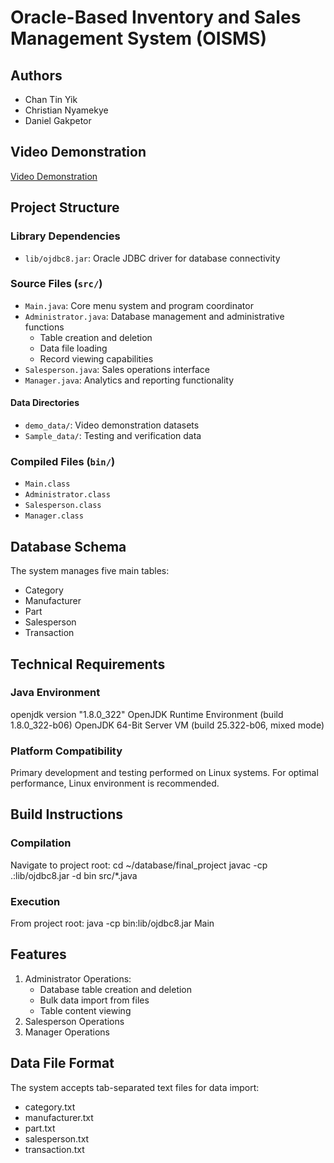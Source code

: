 # Oracle-Based Inventory and Sales Management System (OISMS)

## Authors
- Chan Tin Yik 
- Christian Nyamekye 
- Daniel Gakpetor 

## Video Demonstration
[Video Demonstration](demo_vid.mov)

## Project Structure

### Library Dependencies
- `lib/ojdbc8.jar`: Oracle JDBC driver for database connectivity

### Source Files (`src/`)
- `Main.java`: Core menu system and program coordinator
- `Administrator.java`: Database management and administrative functions
  - Table creation and deletion
  - Data file loading
  - Record viewing capabilities
- `Salesperson.java`: Sales operations interface
- `Manager.java`: Analytics and reporting functionality

#### Data Directories
- `demo_data/`: Video demonstration datasets
- `Sample_data/`: Testing and verification data

### Compiled Files (`bin/`)
- `Main.class`
- `Administrator.class`
- `Salesperson.class`
- `Manager.class`

## Database Schema
The system manages five main tables:
- Category
- Manufacturer
- Part
- Salesperson
- Transaction

## Technical Requirements

### Java Environment
openjdk version "1.8.0_322"
OpenJDK Runtime Environment (build 1.8.0_322-b06)
OpenJDK 64-Bit Server VM (build 25.322-b06, mixed mode)

### Platform Compatibility
Primary development and testing performed on Linux systems. For optimal performance, Linux environment is recommended.

## Build Instructions

### Compilation
Navigate to project root:
cd ~/database/final_project
javac -cp .:lib/ojdbc8.jar -d bin src/*.java

### Execution
From project root:
java -cp bin:lib/ojdbc8.jar Main

## Features
1. Administrator Operations:
   - Database table creation and deletion
   - Bulk data import from files
   - Table content viewing
2. Salesperson Operations
3. Manager Operations

## Data File Format
The system accepts tab-separated text files for data import:
- category.txt
- manufacturer.txt
- part.txt
- salesperson.txt
- transaction.txt
